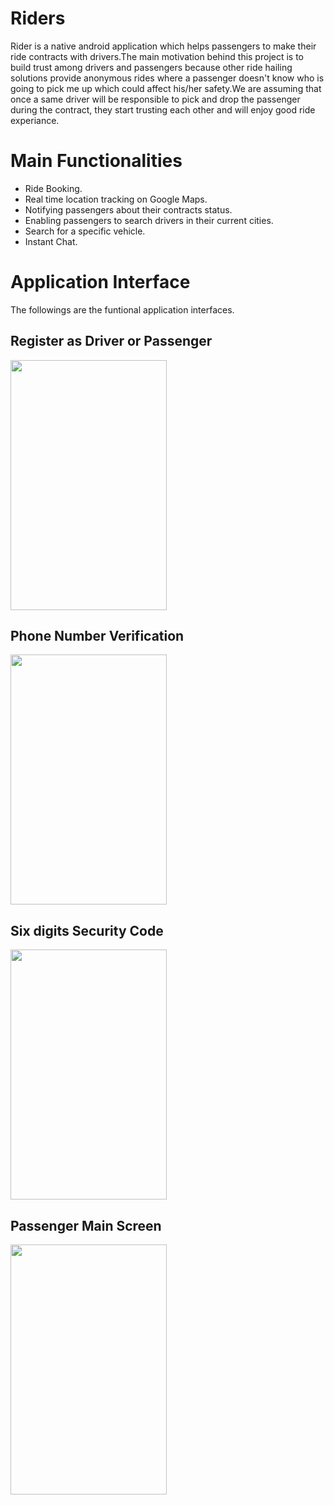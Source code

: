 # Riders
Rider is a native android application which helps passengers to make their ride contracts with drivers.The main motivation behind this project is to build trust among drivers and passengers because other ride hailing solutions provide anonymous rides where a passenger doesn't know who is going to pick me up which could affect his/her safety.We are assuming that once a same driver will be responsible to pick and drop the passenger during the contract, they start trusting each other and will enjoy good ride experiance.
# Main Functionalities
- Ride Booking.
- Real time location tracking on Google Maps.
- Notifying passengers about their contracts status.
- Enabling passengers to search drivers in their current cities.
- Search for a specific vehicle.
- Instant Chat. 
# Application Interface
The followings are the funtional application interfaces.
## Register as Driver or Passenger
<img src="https://user-images.githubusercontent.com/18638795/40890748-2b0182fc-6794-11e8-9a7e-3b059b6db444.png" height="400" width="250">

## Phone Number Verification
<img src="https://user-images.githubusercontent.com/18638795/40890796-1dc6e70c-6795-11e8-9bbc-199fece2271b.png" height="400" width="250">

## Six digits Security Code
<img src="https://user-images.githubusercontent.com/18638795/40890813-737a9c2a-6795-11e8-9d43-c82c8c323f1d.JPG" height="400" width="250">

## Passenger Main Screen
<img src="https://user-images.githubusercontent.com/18638795/40891061-1718622e-6799-11e8-9544-8e649fbcd6f8.png" height="400" width="250">
